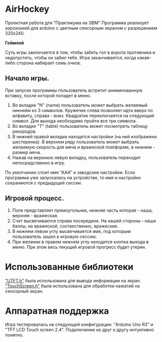 # AirHockey
Проектная работа для "Практикума на ЭВМ"
Программа реализует аэрохоккей для arduino с цветным сенсорным экраном с разрешением 320х240.

**Геймлей**

Суть игры заключается в том, чтобы забить гол в ворота противника и недопустить, чтобы он забил тебе.
Игра заканчивается, когда какая-либо сторона набирает семь очков.

**Начало игры.**
-----------------------------------
При запуске программы пользователь встретит аниминованную вставку, после которой попадет в меню.
1. Во вкладке "N" (name) пользователь может выбрать желаемый никнейм из 3 символов. Кружечек слева позволяет идти вверх по алфавиту, справа - вниз. Квадратик переключается на следующий символ. Для выхода необходимо пройти все три символа.
2. Во вкладке "T" (table) пользователь может посмотреть таблицу рекородов.
3. В нижней правой вкладке находятся настройки (на ней изображена шестеренка). В верхнем ряду пользователь может выбрать желаемую скорость для мяча и вражеской платформе, в нижнем - размер мяча.
4. Нажав на верхнюю левую вкладку, пользователь переходит непосредственно в игру.

По умолчанию стоит имя "ААА" и заводские настройки. Если программа уже запускалась на устройстве, то имя и настройки сохраняются с предыдущей сессии.

**Игровой процесс.**
-----------------------------------
1. Поле представляет прямоугольник, нижняя часть которая - наша, верхняя - вражеская.
2. Счет высвечивается справа посередине. На нашей стороны - наши баллы, на вражеской, соотвественно, вражеские.
3. В нижнем левом углу высвечивается имя, под которым пользователь зашел в игровую сессию.
4. При желании в правом нижнем углу находится кнопка выхода в меню. При этом весь текущий игровой прогресс будет утерян.

**Использованные библиотеки**
================================
["UTFT.h"](https://github.com/telamon/utft) была использована для вывода информации на экран.
["TouchScreen.h"](https://github.com/adafruit/Adafruit_TouchScreen) была использована для обработки нажатий на сенсорный экран.

**Аппаратная поддержка**
================================
Игра тестировалась на следующей конфигурации: "Arduino Uno R3" и "TFT LCD Touch screen 2.4". Подключение их друг к другу интуитивно понятно.
